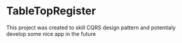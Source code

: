 # TableTopRegister
This project was created to skill CQRS design pattern and potentialy develop some nice app in the future
